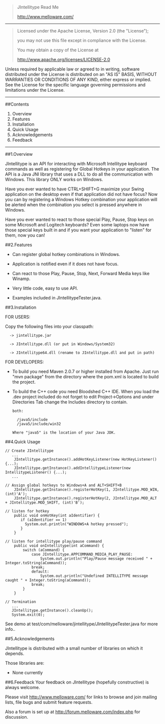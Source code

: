 >JIntellitype Read Me
>
>http://www.melloware.com/

---

>Licensed under the Apache License, Version 2.0 (the "License");
>
>you may not use this file except in compliance with the License.
>
>You may obtain a copy of the License at
>
>    http://www.apache.org/licenses/LICENSE-2.0

Unless required by applicable law or agreed to in writing, software
distributed under the License is distributed on an "AS IS" BASIS,
WITHOUT WARRANTIES OR CONDITIONS OF ANY KIND, either express or implied.
See the License for the specific language governing permissions and
limitations under the License.

---

##Contents

1. Overview
2. Features
3. Installation
4. Quick Usage
5. Acknowledgements
6. Feedback

---

##1.Overview

   JIntellitype is an API for interacting with Microsoft Intellitype keyboard commands as well as registering for Global Hotkeys in your application.
   The API is a Java JNI library that uses a DLL to do all the communication with Windows.
   This library ONLY works on Windows.

   Have you ever wanted to have CTRL+SHIFT+G maximize your Swing application on the desktop even if that application did not have focus?
   Now you can by registering a Windows Hotkey combination your application will be alerted when the combination you select is pressed anywhere in Windows.

   Have you ever wanted to react to those special Play, Pause, Stop keys on some Microsoft and Logitech keyboards?
   Even some laptops now have those special keys built in and if you want your application to "listen" for them, now you
   can!

##2.Features
* Can register global hotkey combinations in Windows.

* Application is notified even if it does not have focus.

* Can react to those Play, Pause, Stop, Next, Forward Media keys like Winamp.

* Very little code, easy to use API.

* Examples included in JIntellitypeTester.java.

##3.Installation

FOR USERS:

 Copy the following files into your classpath:

      -> jintellitype.jar

      -> JIntellitype.dll (or put in Windows/System32)

      -> JIntellitype64.dll (rename to JIntellitype.dll and put in path)

FOR DEVELOPERS:

* To build you need Maven 2.0.7 or higher installed from Apache.
  Just run "mvn package" from the directory where the pom.xml is located to build the project.

* To build the C++ code you need Bloodshed C++ IDE.
  When you load the .dev project included do not forget to edit Project->Options and under Directories Tab change the Includes directory to contain.

      both:

        /java5/include
        /java5/include/win32

      Where "java5" is the location of your Java JDK.


##4.Quick Usage

    // Create JIntellitype
       ...
        JIntellitype.getInstance().addHotKeyListener(new HotKeyListener() {...);
        JIntellitype.getInstance().addIntellitypeListener(new IntellitypeListener() {...);
       ...

    // Assign global hotkeys to Windows+A and ALT+SHIFT+B
        JIntellitype.getInstance().registerHotKey(1, JIntellitype.MOD_WIN, (int)'A');
        JIntellitype.getInstance().registerHotKey(2, JIntellitype.MOD_ALT + JIntellitype.MOD_SHIFT, (int)'B');

    // listen for hotkey
        public void onHotKey(int aIdentifier) {
           if (aIdentifier == 1)
             System.out.println("WINDOWS+A hotkey pressed");
           }
        }

    // listen for intellitype play/pause command
        public void onIntellitype(int aCommand) {
            switch (aCommand) {
                case JIntellitype.APPCOMMAND_MEDIA_PLAY_PAUSE:
                    System.out.println("Play/Pause message received " + Integer.toString(aCommand));
                break;
                default:
                    System.out.println("Undefined INTELLITYPE message caught " + Integer.toString(aCommand));
                break;
            }
        }

    // Termination
       ...
       JIntellitype.getInstance().cleanUp();
       System.exit(0);

See demo at test/com/melloware/jintellitype/JIntellitypeTester.java for more info..

##5.Acknowledgements

   JIntellitype is distributed with a small number of libraries on which it depends.

   Those libraries are:

 * None currently

##6.Feedback
   Your feedback on JIntellitype (hopefully constructive) is always welcome.

 Please visit http://www.melloware.com/ for links to browse and join mailing lists, file bugs and submit feature requests.

   Also a forum is set up at http://forum.melloware.com/index.php for discussion.